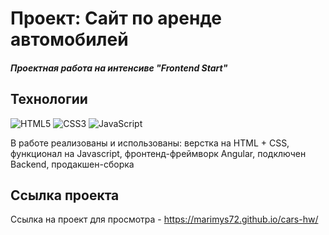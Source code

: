 # Проект: Сайт по аренде автомобилей
##### Проектная работа на интенсиве "Frontend Start"

## Технологии
![HTML5](https://img.shields.io/badge/-HTML5-e34f26?logo=html5&logoColor=white)
![CSS3](https://img.shields.io/badge/-CSS3-1572b6?logo=css3&logoColor=white)
![JavaScript](https://img.shields.io/badge/-JavaScript-f7df1e?logo=javaScript&logoColor=black)

В работе реализованы и использованы: верстка на HTML + CSS, функционал на Javascript, фронтенд-фреймворк Angular, подключен Backend, продакшен-сборка 

## Ссылка проекта
Ссылка на проект для просмотра - https://marimys72.github.io/cars-hw/

